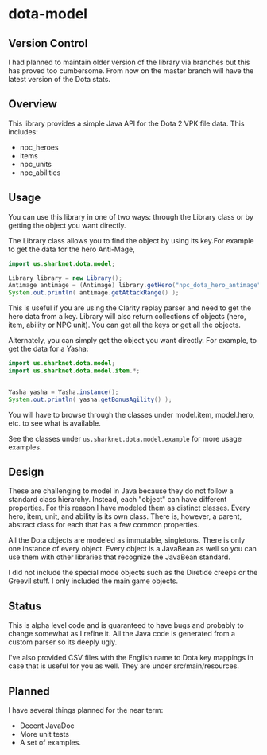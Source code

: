 # dota-model

## Version Control
I had planned to maintain older version of the library via branches but this has proved too cumbersome. From now on the master branch will have the latest version of the Dota stats.

## Overview
This library provides a simple Java API for the Dota 2 VPK file data. This includes:
 
 * npc_heroes
 * items
 * npc_units
 * npc_abilities
 
## Usage
You can use this library in one of two ways: through the Library class or by getting the object you want directly.

The Library class allows you to find the object by using its key.For example to get the data for the hero Anti-Mage,

```java
import us.sharknet.dota.model;

Library library = new Library();
Antimage antimage = (Antimage) library.getHero("npc_dota_hero_antimage");
System.out.println( antimage.getAttackRange() );
```  

This is useful if you are using the Clarity replay parser and need to get the hero data from a key. Library will also return collections of objects (hero, item, ability or NPC unit). You can get all the keys or get all the objects.
  
Alternately, you can simply get the object you want directly. For example, to get the data for a Yasha:

```java
import us.sharknet.dota.model;
import us.sharknet.dota.model.item.*;


Yasha yasha = Yasha.instance();
System.out.println( yasha.getBonusAgility() );
```  

You will have to browse through the classes under model.item, model.hero, etc. to see what is available.

See the classes under ```us.sharknet.dota.model.example``` for more usage examples.

## Design
 
These are challenging to model in Java because they do not follow a standard class hierarchy. Instead, each "object" can have different properties. For this reason I have modeled them as distinct classes. Every hero, item, unit, and ability is its own class. There is, however, a parent, abstract class for each that has a few common properties.
 
All the Dota objects are modeled as immutable, singletons. There is only one instance of every object. Every object is a JavaBean as well so you can use them with other libraries that recognize the JavaBean standard.

I did not include the special mode objects such as the Diretide creeps or the Greevil stuff. I only included the main game objects.

## Status
This is alpha level code and is guaranteed to have bugs and probably to change somewhat as I refine it. All the Java code is generated from a custom parser so its deeply ugly.  

I've also provided CSV files with the English name to Dota key mappings in case that is useful for you as well. They are under src/main/resources.

## Planned
I have several things planned for the near term:
* Decent JavaDoc
* More unit tests
* A set of examples.